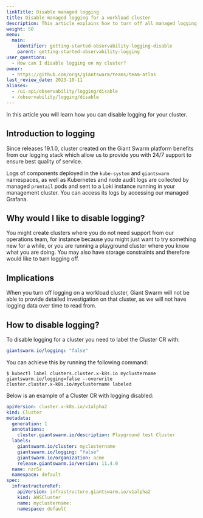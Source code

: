 ```yaml
---
linkTitle: Disable managed logging
title: Disable managed logging for a workload cluster
description: This article explains how to turn off all managed logging for an entire workload cluster.
weight: 50
menu:
  main:
    identifier: getting-started-observability-logging-disable
    parent: getting-started-observability-logging
user_questions:
  - How can I disable logging on my cluster?
owner:
  - https://github.com/orgs/giantswarm/teams/team-atlas
last_review_date: 2023-10-11
aliases:
  - /ui-api/observability/logging/disable
  - /observability/logging/disable
---
```


In this article you will learn how you can disable logging for your cluster.

## Introduction to logging

Since releases 19.1.0, cluster created on the Giant Swarm platform benefits from our logging stack which allow us to provide you with 24/7 support to ensure best quality of service.

Logs of components deployed in the `kube-system` and `giantswarm` namespaces, as well as Kubernetes and node audit logs are collected by managed `promtail` pods and sent to a Loki instance running in your management cluster. You can access its logs by accessing our managed Grafana.

## Why would I like to disable logging?

You might create clusters where you do not need support from our operations team, for instance because you might just want to try something new for a while, or you are running a playground cluster where you know what you are doing.
You may also have storage constraints and therefore would like to turn logging off.

## Implications

When you turn off logging on a workload cluster, Giant Swarm will not be able to provide detailed investigation on that cluster, as we will not have logging data over time to read from.

## How to disable logging?

To disable logging for a cluster you need to label the Cluster CR with:

```yaml
giantswarm.io/logging: "false"
```

You can achieve this by running the following command:

```nohighlight
$ kubectl label clusters.cluster.x-k8s.io myclustername giantswarm.io/logging=false --overwrite
cluster.cluster.x-k8s.io/myclustername labeled
```

Below is an example of a Cluster CR with logging disabled:

```yaml
apiVersion: cluster.x-k8s.io/v1alpha2
kind: Cluster
metadata:
  generation: 1
  annotations:
    cluster.giantswarm.io/description: Playground test Cluster
  labels:
    giantswarm.io/cluster: myclustername
    giantswarm.io/logging: "false"
    giantswarm.io/organization: acme
    release.giantswarm.io/version: 11.4.0
  name: nzr5z
  namespace: default
spec:
  infrastructureRef:
    apiVersion: infrastructure.giantswarm.io/v1alpha2
    kind: AWSCluster
    name: myclustername:
    namespace: default
```
